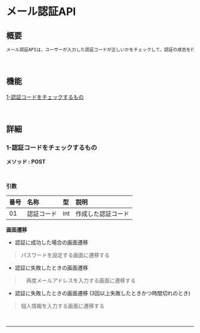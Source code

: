# メール認証API

## 概要

```txt
メール認証APIは，ユーザーが入力した認証コードが正しいかをチェックして，認証の成否を行うものである。
```

<br>

## 機能

[1-認証コードをチェックするもの](#1-認証コードをチェックするもの)

<br>

## 詳細

### 1-認証コードをチェックするもの
**メソッド : POST**

<br>

**引数**

|番号|名称|型|説明|
|:--|:--|:--|:--|
|01|認証コード|int|作成した認証コード|


**画面遷移**

- 認証に成功した場合の画面遷移

> パスワードを設定する画面に遷移する

- 認証に失敗したときの画面遷移

>　再度メールアドレスを入力する画面に遷移する

- 認証に失敗したときの画面遷移 (3回以上失敗したときかつ時間切れのとき)

> 個人情報を入力する画面に遷移する

<br>

---